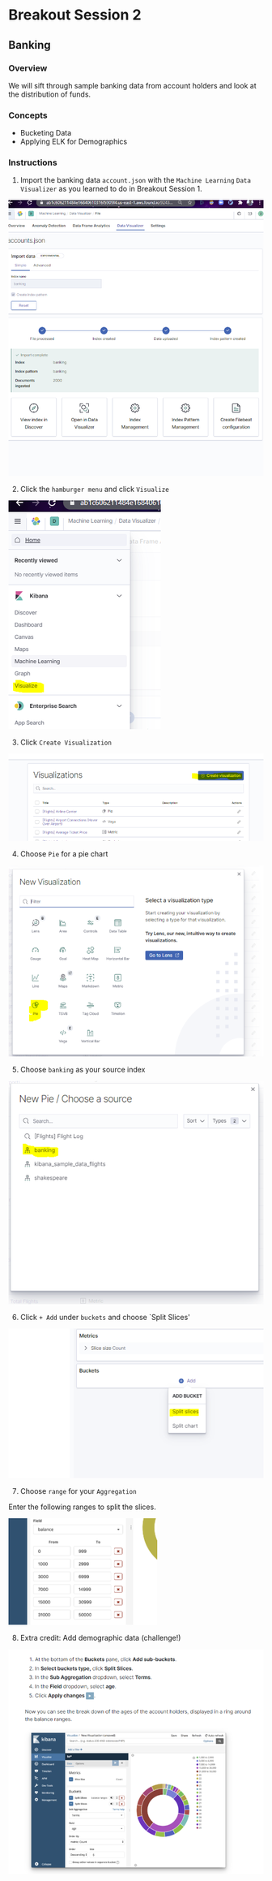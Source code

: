 # Breakout Session 2

## Banking

### Overview

We will sift through sample banking data from account holders and look at the distribution of funds. 

### Concepts

- Bucketing Data
- Applying ELK for Demographics

### Instructions

1. Import the banking data `account.json` with the `Machine Learning` `Data Visualizer` as you learned to do in Breakout Session 1.

![bank_import](assets/bank_import.PNG)

2. Click the `hamburger menu` and click `Visualize`

![visualize](assets/visualize.PNG)

3. Click `Create Visualization`

![create_viz](assets/create_viz.PNG)

4. Choose `Pie` for a pie chart

![pie](assets/pie.PNG)

5. Choose `banking` as your source index

![banking](assets/banking.PNG)

6. Click `+ Add` under `buckets` and choose `Split Slices'

![split_slices](assets/split_slices.PNG)

7. Choose `range` for your `Aggregation`

Enter the following ranges to split the slices.

![ranges_balances](assets/balance_ranges.PNG)

8. Extra credit: Add demographic data (challenge!)

![add_demo_data](assets/add_demo_data.PNG)
